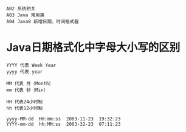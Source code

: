 
 
    A02 系统相关
    A03 Java 常用类
    A04 Java8 新增日期、时间格式器
    
    
# Java日期格式化中字母大小写的区别 

    YYYY 代表 Week Year  
    yyyy 代表 year
    
    MM 代表 月（Month）
    mm 代表 秒（Min）
    
    HH 代表24小时制
    hh 代表12小时制
    
    yyyy-MM-dd  HH:mm:ss  2003-11-23  19:32:23
    YYYY-mm-dd  hh:MM:ss  2003-32-23  07:11:23